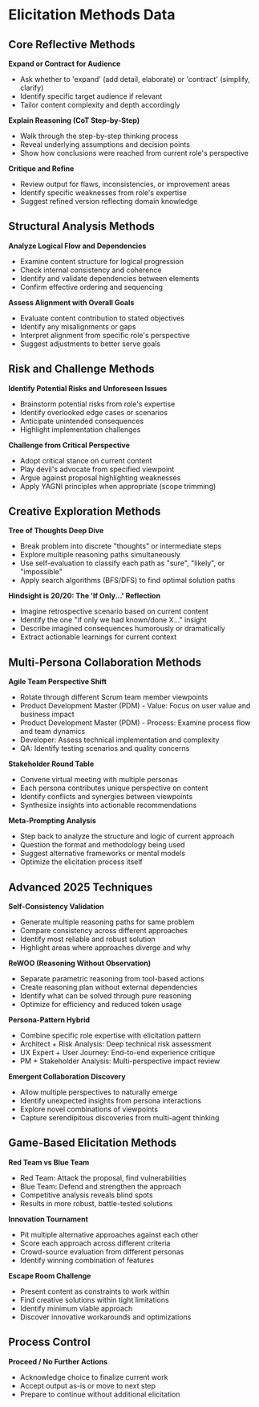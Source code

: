 # Elicitation Methods Data

## Core Reflective Methods

**Expand or Contract for Audience**

-  Ask whether to 'expand' (add detail, elaborate) or 'contract' (simplify, clarify)
-  Identify specific target audience if relevant
-  Tailor content complexity and depth accordingly

**Explain Reasoning (CoT Step-by-Step)**

-  Walk through the step-by-step thinking process
-  Reveal underlying assumptions and decision points
-  Show how conclusions were reached from current role's perspective

**Critique and Refine**

-  Review output for flaws, inconsistencies, or improvement areas
-  Identify specific weaknesses from role's expertise
-  Suggest refined version reflecting domain knowledge

## Structural Analysis Methods

**Analyze Logical Flow and Dependencies**

-  Examine content structure for logical progression
-  Check internal consistency and coherence
-  Identify and validate dependencies between elements
-  Confirm effective ordering and sequencing

**Assess Alignment with Overall Goals**

-  Evaluate content contribution to stated objectives
-  Identify any misalignments or gaps
-  Interpret alignment from specific role's perspective
-  Suggest adjustments to better serve goals

## Risk and Challenge Methods

**Identify Potential Risks and Unforeseen Issues**

-  Brainstorm potential risks from role's expertise
-  Identify overlooked edge cases or scenarios
-  Anticipate unintended consequences
-  Highlight implementation challenges

**Challenge from Critical Perspective**

-  Adopt critical stance on current content
-  Play devil's advocate from specified viewpoint
-  Argue against proposal highlighting weaknesses
-  Apply YAGNI principles when appropriate (scope trimming)

## Creative Exploration Methods

**Tree of Thoughts Deep Dive**

-  Break problem into discrete "thoughts" or intermediate steps
-  Explore multiple reasoning paths simultaneously
-  Use self-evaluation to classify each path as "sure", "likely", or "impossible"
-  Apply search algorithms (BFS/DFS) to find optimal solution paths

**Hindsight is 20/20: The 'If Only...' Reflection**

-  Imagine retrospective scenario based on current content
-  Identify the one "if only we had known/done X..." insight
-  Describe imagined consequences humorously or dramatically
-  Extract actionable learnings for current context

## Multi-Persona Collaboration Methods

**Agile Team Perspective Shift**

-  Rotate through different Scrum team member viewpoints
-  Product Development Master (PDM) - Value: Focus on user value and business impact
-  Product Development Master (PDM) - Process: Examine process flow and team dynamics
-  Developer: Assess technical implementation and complexity
-  QA: Identify testing scenarios and quality concerns

**Stakeholder Round Table**

-  Convene virtual meeting with multiple personas
-  Each persona contributes unique perspective on content
-  Identify conflicts and synergies between viewpoints
-  Synthesize insights into actionable recommendations

**Meta-Prompting Analysis**

-  Step back to analyze the structure and logic of current approach
-  Question the format and methodology being used
-  Suggest alternative frameworks or mental models
-  Optimize the elicitation process itself

## Advanced 2025 Techniques

**Self-Consistency Validation**

-  Generate multiple reasoning paths for same problem
-  Compare consistency across different approaches
-  Identify most reliable and robust solution
-  Highlight areas where approaches diverge and why

**ReWOO (Reasoning Without Observation)**

-  Separate parametric reasoning from tool-based actions
-  Create reasoning plan without external dependencies
-  Identify what can be solved through pure reasoning
-  Optimize for efficiency and reduced token usage

**Persona-Pattern Hybrid**

-  Combine specific role expertise with elicitation pattern
-  Architect + Risk Analysis: Deep technical risk assessment
-  UX Expert + User Journey: End-to-end experience critique
-  PM + Stakeholder Analysis: Multi-perspective impact review

**Emergent Collaboration Discovery**

-  Allow multiple perspectives to naturally emerge
-  Identify unexpected insights from persona interactions
-  Explore novel combinations of viewpoints
-  Capture serendipitous discoveries from multi-agent thinking

## Game-Based Elicitation Methods

**Red Team vs Blue Team**

-  Red Team: Attack the proposal, find vulnerabilities
-  Blue Team: Defend and strengthen the approach
-  Competitive analysis reveals blind spots
-  Results in more robust, battle-tested solutions

**Innovation Tournament**

-  Pit multiple alternative approaches against each other
-  Score each approach across different criteria
-  Crowd-source evaluation from different personas
-  Identify winning combination of features

**Escape Room Challenge**

-  Present content as constraints to work within
-  Find creative solutions within tight limitations
-  Identify minimum viable approach
-  Discover innovative workarounds and optimizations

## Process Control

**Proceed / No Further Actions**

-  Acknowledge choice to finalize current work
-  Accept output as-is or move to next step
-  Prepare to continue without additional elicitation

